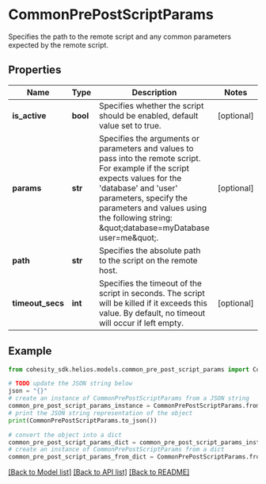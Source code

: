 # CommonPrePostScriptParams

Specifies the path to the remote script and any common parameters expected by the remote script.

## Properties

Name | Type | Description | Notes
------------ | ------------- | ------------- | -------------
**is_active** | **bool** | Specifies whether the script should be enabled, default value set to true. | [optional] 
**params** | **str** | Specifies the arguments or parameters and values to pass into the remote script. For example if the script expects values for the &#39;database&#39; and &#39;user&#39; parameters, specify the parameters and values using the following string: \&quot;database&#x3D;myDatabase user&#x3D;me\&quot;. | [optional] 
**path** | **str** | Specifies the absolute path to the script on the remote host. | 
**timeout_secs** | **int** | Specifies the timeout of the script in seconds. The script will be killed if it exceeds this value. By default, no timeout will occur if left empty. | [optional] 

## Example

```python
from cohesity_sdk.helios.models.common_pre_post_script_params import CommonPrePostScriptParams

# TODO update the JSON string below
json = "{}"
# create an instance of CommonPrePostScriptParams from a JSON string
common_pre_post_script_params_instance = CommonPrePostScriptParams.from_json(json)
# print the JSON string representation of the object
print(CommonPrePostScriptParams.to_json())

# convert the object into a dict
common_pre_post_script_params_dict = common_pre_post_script_params_instance.to_dict()
# create an instance of CommonPrePostScriptParams from a dict
common_pre_post_script_params_from_dict = CommonPrePostScriptParams.from_dict(common_pre_post_script_params_dict)
```
[[Back to Model list]](../README.md#documentation-for-models) [[Back to API list]](../README.md#documentation-for-api-endpoints) [[Back to README]](../README.md)


